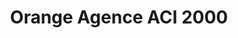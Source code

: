 ---
title: "Orange Agence ACI 2000"
url: /bamako/orange-agence-aci-2000/
shop: téléphone portable
---